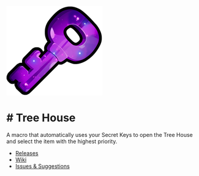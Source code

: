 <picture>
  <img src="https://raw.githubusercontent.com/waktool/.github/main/assets/PS99_Secret_Key.png">
</picture>

<a name="title"><h1># Tree House</h1></a>
A macro that automatically uses your Secret Keys to open the Tree House and select the item with the highest priority.
- <a href="https://github.com/waktool/TreeHouse/releases">Releases</a>
- <a href="https://github.com/waktool/TreeHouse/wiki">Wiki</a>
- <a href="https://github.com/waktool/TreeHouse/issues">Issues & Suggestions</a>
